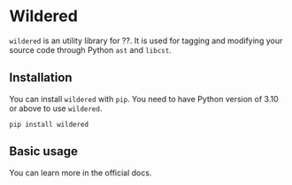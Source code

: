 # Wildered

`wildered` is an utility library for ??. It is used for tagging and modifying your source code through Python `ast` and `libcst`. 

## Installation

You can install `wildered` with `pip`.  You need to have Python version of 3.10 or above to use `wildered`.

```
pip install wildered
```

## Basic usage

You can learn more in the official docs.

